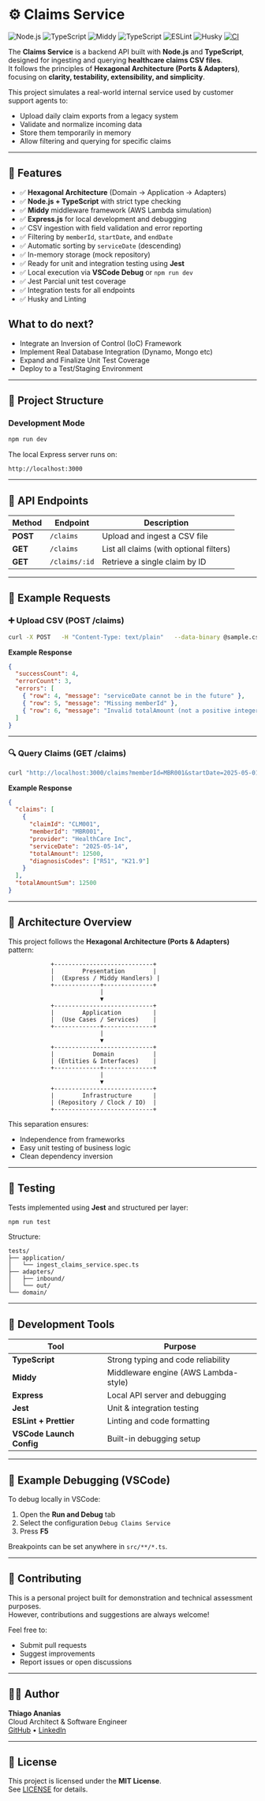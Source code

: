 # ⚙️ Claims Service

![Node.js](https://img.shields.io/badge/node-%3E=20.x-brightgreen.svg)
![TypeScript](https://img.shields.io/badge/typescript-5.x-blue.svg)
![Middy](https://img.shields.io/badge/middy-6.x-orange.svg)
![TypeScript](https://img.shields.io/badge/typescript-5.x-3178C6?logo=typescript&logoColor=white)
![ESLint](https://img.shields.io/badge/lint-eslint-4B32C3?logo=eslint&logoColor=white)
![Husky](https://img.shields.io/badge/precommit-husky-000000?logo=git&logoColor=white)
[![CI](https://github.com/thiagoanegreiros/claims-service/actions/workflows/ci.yml/badge.svg)](https://github.com/thiagoanegreiros/claims-service/actions/workflows/ci.yml)

The **Claims Service** is a backend API built with **Node.js** and **TypeScript**, designed for ingesting and querying **healthcare claims CSV files**.  
It follows the principles of **Hexagonal Architecture (Ports & Adapters)**, focusing on **clarity, testability, extensibility, and simplicity**.

This project simulates a real-world internal service used by customer support agents to:

- Upload daily claim exports from a legacy system  
- Validate and normalize incoming data  
- Store them temporarily in memory  
- Allow filtering and querying for specific claims  

---

## 🚀 Features

- ✅ **Hexagonal Architecture** (Domain → Application → Adapters)
- ✅ **Node.js + TypeScript** with strict type checking
- ✅ **Middy** middleware framework (AWS Lambda simulation)
- ✅ **Express.js** for local development and debugging
- ✅ CSV ingestion with field validation and error reporting
- ✅ Filtering by `memberId`, `startDate`, and `endDate`
- ✅ Automatic sorting by `serviceDate` (descending)
- ✅ In-memory storage (mock repository)
- ✅ Ready for unit and integration testing using **Jest**
- ✅ Local execution via **VSCode Debug** or `npm run dev`
- ✅ Jest Parcial unit test coverage
- ✅ Integration tests for all endpoints  
- ✅ Husky and Linting

## What to do next?
- Integrate an Inversion of Control (IoC) Framework
- Implement Real Database Integration (Dynamo, Mongo etc)
- Expand and Finalize Unit Test Coverage
- Deploy to a Test/Staging Environment

---

## 🧱 Project Structure

### Development Mode

```bash
npm run dev
```

The local Express server runs on:

```
http://localhost:3000
```

---

## 🔌 API Endpoints

| Method | Endpoint           | Description                          |
|--------|--------------------|--------------------------------------|
| **POST** | `/claims`           | Upload and ingest a CSV file         |
| **GET**  | `/claims`           | List all claims (with optional filters) |
| **GET**  | `/claims/:id`       | Retrieve a single claim by ID        |

---

## 📄 Example Requests

### ➕ Upload CSV (POST /claims)

```bash
curl -X POST   -H "Content-Type: text/plain"   --data-binary @sample.csv   http://localhost:3000/claims
```

**Example Response**

```json
{
  "successCount": 4,
  "errorCount": 3,
  "errors": [
    { "row": 4, "message": "serviceDate cannot be in the future" },
    { "row": 5, "message": "Missing memberId" },
    { "row": 6, "message": "Invalid totalAmount (not a positive integer)" }
  ]
}
```

---

### 🔍 Query Claims (GET /claims)

```bash
curl "http://localhost:3000/claims?memberId=MBR001&startDate=2025-05-01&endDate=2025-05-31"
```

**Example Response**

```json
{
  "claims": [
    {
      "claimId": "CLM001",
      "memberId": "MBR001",
      "provider": "HealthCare Inc",
      "serviceDate": "2025-05-14",
      "totalAmount": 12500,
      "diagnosisCodes": ["R51", "K21.9"]
    }
  ],
  "totalAmountSum": 12500
}
```

---

## 🧠 Architecture Overview

This project follows the **Hexagonal Architecture (Ports & Adapters)** pattern:

```
            +----------------------------+
            |        Presentation        |
            |  (Express / Middy Handlers) |
            +-------------+--------------+
                          |
                          ▼
            +----------------------------+
            |        Application         |
            |  (Use Cases / Services)    |
            +-------------+--------------+
                          |
                          ▼
            +----------------------------+
            |           Domain           |
            | (Entities & Interfaces)    |
            +-------------+--------------+
                          |
                          ▼
            +----------------------------+
            |        Infrastructure      |
            | (Repository / Clock / IO)  |
            +----------------------------+
```

This separation ensures:
- Independence from frameworks  
- Easy unit testing of business logic  
- Clean dependency inversion  

---

## 🧪 Testing

Tests implemented using **Jest** and structured per layer:

```bash
npm run test
```

Structure:

```
tests/
├── application/
│   └── ingest_claims_service.spec.ts
├── adapters/
│   ├── inbound/
│   └── out/
└── domain/
```

---

## 🧰 Development Tools

| Tool | Purpose |
|------|----------|
| **TypeScript** | Strong typing and code reliability |
| **Middy** | Middleware engine (AWS Lambda-style) |
| **Express** | Local API server and debugging |
| **Jest** | Unit & integration testing |
| **ESLint + Prettier** | Linting and code formatting |
| **VSCode Launch Config** | Built-in debugging setup |

---

## 🧩 Example Debugging (VSCode)

To debug locally in VSCode:

1. Open the **Run and Debug** tab  
2. Select the configuration `Debug Claims Service`  
3. Press **F5**

Breakpoints can be set anywhere in `src/**/*.ts`.

---

## 🤝 Contributing

This is a personal project built for demonstration and technical assessment purposes.  
However, contributions and suggestions are always welcome!

Feel free to:
- Submit pull requests  
- Suggest improvements  
- Report issues or open discussions  

---

## 🧑‍💻 Author

**Thiago Ananias**  
Cloud Architect & Software Engineer  
[GitHub](https://github.com/thiagoanegreiros) • [LinkedIn](https://linkedin.com/in/thiagoanegreiros)

---

## 🪪 License

This project is licensed under the **MIT License**.  
See [LICENSE](./LICENSE) for details.

